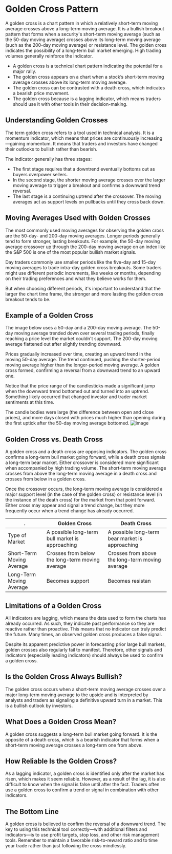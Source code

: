 Golden Cross Pattern
===

A golden cross is a chart pattern in which a relatively short-term moving average crosses above a long-term moving average. It is a bullish breakout pattern that forms when a security's short-term moving average (such as the 50-day moving average) crosses above its long-term moving average (such as the 200-day moving average) or resistance level. The golden cross indicates the possibility of a long-term bull market emerging. High trading volumes generally reinforce the indicator.

- A golden cross is a technical chart pattern indicating the potential for a major rally.
- The golden cross appears on a chart when a stock’s short-term moving average crosses above its long-term moving average.
- The golden cross can be contrasted with a death cross, which indicates a bearish price movement.
- The golden cross because is a lagging indicator, which means traders should use it with other tools in their decision-making.

## Understanding Golden Crosses
The term golden cross refers to a tool used in technical analysis. It is a momentum indicator, which means that prices are continuously increasing—gaining momentum. It means that traders and investors have changed their outlooks to bullish rather than bearish.

The indicator generally has three stages:
- The first stage requires that a downtrend eventually bottoms out as buyers overpower sellers.
- In the second stage, the shorter moving average crosses over the larger moving average to trigger a breakout and confirms a downward trend reversal.
- The last stage is a continuing uptrend after the crossover. The moving averages act as support levels on pullbacks until they cross back down.

## Moving Averages Used with Golden Crosses
The most commonly used moving averages for observing the golden cross are the 50-day- and 200-day moving averages. Longer periods generally tend to form stronger, lasting breakouts. For example, the 50-day moving average crossover up through the 200-day moving average on an index like the S&P 500 is one of the most popular bullish market signals.

Day traders commonly use smaller periods like the five-day and 15-day moving averages to trade intra-day golden cross breakouts. Some traders might use different periodic increments, like weeks or months, depending on their trading preferences and what they believe works for them.

But when choosing different periods, it's important to understand that the larger the chart time frame, the stronger and more lasting the golden cross breakout tends to be.


## Example of a Golden Cross
The image below uses a 50-day and a 200-day moving average. The 50-day moving average trended down over several trading periods, finally reaching a price level the market couldn't support. The 200-day moving average flattened out after slightly trending downward.

Prices gradually increased over time, creating an upward trend in the moving 50-day average. The trend continued, pushing the shorter-period moving average higher than the longer-period moving average. A golden cross formed, confirming a reversal from a downward trend to an upward one.

Notice that the price range of the candlesticks made a significant jump when the downward trend bottomed out and turned into an uptrend. Something likely occurred that changed investor and trader market sentiments at this time.

The candle bodies were large (the difference between open and close prices), and more days closed with prices much higher than opening during the first uptick after the 50-day moving average bottomed.
![image](https://github.com/user-attachments/assets/f98e161e-79f0-43d6-bfff-e268a91a524c)

## Golden Cross vs. Death Cross
A golden cross and a death cross are opposing indicators. The golden cross confirms a long-term bull market going forward, while a death cross signals a long-term bear market. Either crossover is considered more significant when accompanied by high trading volume. The short-term moving average crosses from above the long-term moving average in a death cross and crosses from below in a golden cross.

Once the crossover occurs, the long-term moving average is considered a major support level (in the case of the golden cross) or resistance level (in the instance of the death cross) for the market from that point forward. Either cross may appear and signal a trend change, but they more frequently occur when a trend change has already occurred.


. |Golden Cross| 	Death Cross 
--|--|--
Type of Market 	|A possible long-term bull market is approaching| 	A possible long-term bear market is approaching 
Short-Term Moving Average| 	Crosses from below the long-term moving average| 	Crosses from above the long-term moving average 
Long-Term Moving Average|	Becomes support|	Becomes resistan

## Limitations of a Golden Cross
All indicators are lagging, which means the data used to form the charts has already occurred. As such, they indicate past performance so they are reactive rather than proactive. This means that no indicator can truly predict the future. Many times, an observed golden cross produces a false signal.

Despite its apparent predictive power in forecasting prior large bull markets, golden crosses also regularly fail to manifest. Therefore, other signals and indicators (especially leading indicators) should always be used to confirm a golden cross.

## Is the Golden Cross Always Bullish?
The golden cross occurs when a short-term moving average crosses over a major long-term moving average to the upside and is interpreted by analysts and traders as signaling a definitive upward turn in a market. This is a bullish outlook by investors.

## What Does a Golden Cross Mean?
A golden cross suggests a long-term bull market going forward. It is the opposite of a death cross, which is a bearish indicator that forms when a short-term moving average crosses a long-term one from above.

## How Reliable Is the Golden Cross?
As a lagging indicator, a golden cross is identified only after the market has risen, which makes it seem reliable. However, as a result of the lag, it is also difficult to know when the signal is false until after the fact. Traders often use a golden cross to confirm a trend or signal in combination with other indicators.

## The Bottom Line
A golden cross is believed to confirm the reversal of a downward trend. The key to using this technical tool correctly—with additional filters and indicators—is to use profit targets, stop loss, and other risk management tools. Remember to maintain a favorable risk-to-reward ratio and to time your trade rather than just following the cross mindlessly.



